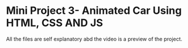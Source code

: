 # Mini Project 3- Animated Car Using HTML, CSS AND JS

All the files are self explanatory abd the video is a preview of the project.
